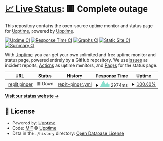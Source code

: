 # [📈 Live Status](https://upptime.github.io/upptime): <!--live status--> **🟥 Complete outage**

This repository contains the open-source uptime monitor and status page for [Upptime](https://upptime.js.org), powered by [Upptime](https://github.com/upptime/upptime).

[![Uptime CI](https://github.com/functionalmetatable/pingr/workflows/Uptime%20CI/badge.svg)](https://github.com/upptime/upptime/actions?query=workflow%3A%22Uptime+CI%22)
[![Response Time CI](https://github.com/functionalmetatable/pingr/workflows/Response%20Time%20CI/badge.svg)](https://github.com/upptime/upptime/actions?query=workflow%3A%22Response+Time+CI%22)
[![Graphs CI](https://github.com/functionalmetatable/pingr/workflows/Graphs%20CI/badge.svg)](https://github.com/upptime/upptime/actions?query=workflow%3A%22Graphs+CI%22)
[![Static Site CI](https://github.com/functionalmetatable/pingr/workflows/Static%20Site%20CI/badge.svg)](https://github.com/upptime/upptime/actions?query=workflow%3A%22Static+Site+CI%22)
[![Summary CI](https://github.com/functionalmetatable/pingr/workflows/Summary%20CI/badge.svg)](https://github.com/upptime/upptime/actions?query=workflow%3A%22Summary+CI%22)

With [Upptime](https://upptime.js.org), you can get your own unlimited and free uptime monitor and status page, powered entirely by a GitHub repository. We use [Issues](https://github.com/upptime/upptime/issues) as incident reports, [Actions](https://github.com/upptime/upptime/actions) as uptime monitors, and [Pages](https://upptime.github.io/upptime) for the status page.

<!--start: status pages-->
<!-- This summary is generated by Upptime (https://github.com/upptime/upptime) -->
<!-- Do not edit this manually, your changes will be overwritten -->
<!-- prettier-ignore -->
| URL | Status | History | Response Time | Uptime |
| --- | ------ | ------- | ------------- | ------ |
| <img alt="" src="https://favicons.githubusercontent.com/pico.9gr.repl.co" height="13"> [replit pinger](https://pico.9gr.repl.co) | 🟥 Down | [replit-pinger.yml](https://github.com/FunctionalMetatable/pingr/commits/HEAD/history/replit-pinger.yml) | <details><summary><img alt="Response time graph" src="./graphs/replit-pinger/response-time-week.png" height="20"> 2974ms</summary><br><a href="https://functionalmetatable.github.io/pingr/history/replit-pinger"><img alt="Response time 2718" src="https://img.shields.io/endpoint?url=https%3A%2F%2Fraw.githubusercontent.com%2FFunctionalMetatable%2Fpingr%2FHEAD%2Fapi%2Freplit-pinger%2Fresponse-time.json"></a><br><a href="https://functionalmetatable.github.io/pingr/history/replit-pinger"><img alt="24-hour response time 10545" src="https://img.shields.io/endpoint?url=https%3A%2F%2Fraw.githubusercontent.com%2FFunctionalMetatable%2Fpingr%2FHEAD%2Fapi%2Freplit-pinger%2Fresponse-time-day.json"></a><br><a href="https://functionalmetatable.github.io/pingr/history/replit-pinger"><img alt="7-day response time 2974" src="https://img.shields.io/endpoint?url=https%3A%2F%2Fraw.githubusercontent.com%2FFunctionalMetatable%2Fpingr%2FHEAD%2Fapi%2Freplit-pinger%2Fresponse-time-week.json"></a><br><a href="https://functionalmetatable.github.io/pingr/history/replit-pinger"><img alt="30-day response time 3341" src="https://img.shields.io/endpoint?url=https%3A%2F%2Fraw.githubusercontent.com%2FFunctionalMetatable%2Fpingr%2FHEAD%2Fapi%2Freplit-pinger%2Fresponse-time-month.json"></a><br><a href="https://functionalmetatable.github.io/pingr/history/replit-pinger"><img alt="1-year response time 3021" src="https://img.shields.io/endpoint?url=https%3A%2F%2Fraw.githubusercontent.com%2FFunctionalMetatable%2Fpingr%2FHEAD%2Fapi%2Freplit-pinger%2Fresponse-time-year.json"></a></details> | <details><summary><a href="https://functionalmetatable.github.io/pingr/history/replit-pinger">100.00%</a></summary><a href="https://functionalmetatable.github.io/pingr/history/replit-pinger"><img alt="All-time uptime 100.00%" src="https://img.shields.io/endpoint?url=https%3A%2F%2Fraw.githubusercontent.com%2FFunctionalMetatable%2Fpingr%2FHEAD%2Fapi%2Freplit-pinger%2Fuptime.json"></a><br><a href="https://functionalmetatable.github.io/pingr/history/replit-pinger"><img alt="24-hour uptime 100.00%" src="https://img.shields.io/endpoint?url=https%3A%2F%2Fraw.githubusercontent.com%2FFunctionalMetatable%2Fpingr%2FHEAD%2Fapi%2Freplit-pinger%2Fuptime-day.json"></a><br><a href="https://functionalmetatable.github.io/pingr/history/replit-pinger"><img alt="7-day uptime 100.00%" src="https://img.shields.io/endpoint?url=https%3A%2F%2Fraw.githubusercontent.com%2FFunctionalMetatable%2Fpingr%2FHEAD%2Fapi%2Freplit-pinger%2Fuptime-week.json"></a><br><a href="https://functionalmetatable.github.io/pingr/history/replit-pinger"><img alt="30-day uptime 100.00%" src="https://img.shields.io/endpoint?url=https%3A%2F%2Fraw.githubusercontent.com%2FFunctionalMetatable%2Fpingr%2FHEAD%2Fapi%2Freplit-pinger%2Fuptime-month.json"></a><br><a href="https://functionalmetatable.github.io/pingr/history/replit-pinger"><img alt="1-year uptime 100.00%" src="https://img.shields.io/endpoint?url=https%3A%2F%2Fraw.githubusercontent.com%2FFunctionalMetatable%2Fpingr%2FHEAD%2Fapi%2Freplit-pinger%2Fuptime-year.json"></a></details>

<!--end: status pages-->

[**Visit our status website →**](https://upptime.github.io/upptime)

## 📄 License

- Powered by: [Upptime](https://github.com/upptime/upptime)
- Code: [MIT](./LICENSE) © [Upptime](https://upptime.js.org)
- Data in the `./history` directory: [Open Database License](https://opendatacommons.org/licenses/odbl/1-0/)
